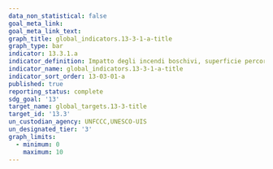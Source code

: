 ```yaml
---
data_non_statistical: false
goal_meta_link:
goal_meta_link_text:
graph_title: global_indicators.13-3-1-a-title
graph_type: bar
indicator: 13.3.1.a
indicator_definition: Impatto degli incendi boschivi, superficie percorsa dal fuoco per 1000km2
indicator_name: global_indicators.13-3-1-a-title
indicator_sort_order: 13-03-01-a
published: true
reporting_status: complete
sdg_goal: '13'
target_name: global_targets.13-3-title
target_id: '13.3'
un_custodian_agency: UNFCCC,UNESCO-UIS
un_designated_tier: '3'
graph_limits:
  - minimum: 0
    maximum: 10
---
```

